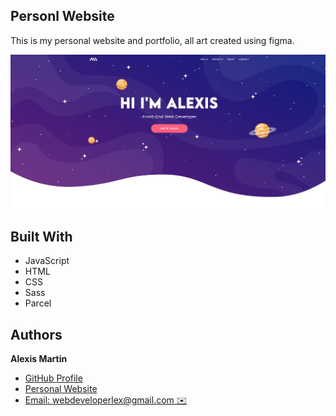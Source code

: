 ## **Personl Website**

This is my personal website and portfolio, all art created using figma.

<img src="./src/assets/images/homepage.jpeg" alt="homepage" width="800"/>

## Built With

- JavaScript
- HTML
- CSS
- Sass
- Parcel

## Authors

**Alexis Martin**

- [GitHub Profile](https://github.com/webdevlex)
- [Personal Website](https://webdevlex.com/)
- [Email: webdeveloperlex@gmail.<area>com ✉️](mailto:webdeveloperlex@gmail.com?subject=Listening-Lobby 'webdeveloperlex@gmail.com')
